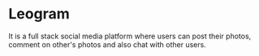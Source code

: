 # Leogram
It is a full stack social media platform where users can post their photos, comment on other's photos and also chat with other users.
